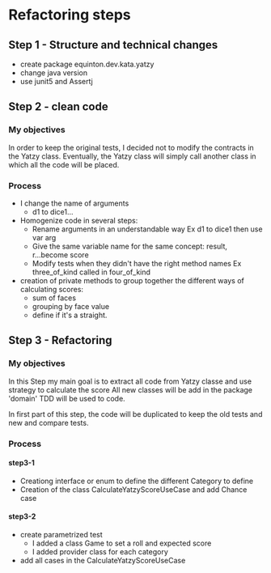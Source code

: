 



# Refactoring steps

## Step 1 -  Structure and technical changes

* create package equinton.dev.kata.yatzy
* change java version
* use junit5 and Assertj

## Step 2 - clean code

### My objectives
In order to keep the original tests, I decided not to modify the contracts in the Yatzy class.
Eventually, the Yatzy class will simply call another class in which all the code will be placed.

### Process

- I change the name of arguments 
  - d1 to dice1...
- Homogenize code in several steps:
    - Rename arguments in an understandable way Ex d1 to dice1 then use var arg
    - Give the same variable name for the same concept: result, r...become score
    - Modify tests when they didn't have the right method names Ex three_of_kind called in four_of_kind
- creation of private methods to group together the different ways of calculating scores:
  - sum of faces
  - grouping by face value
  - define if it's a straight.

## Step 3 - Refactoring

### My objectives
In this Step my main goal is to extract all code from Yatzy classe and use strategy to calculate the score
All new classes will be add in the package 'domain'
TDD will be used to code.

In first part of this step, the code will be duplicated to keep the old tests and new and compare tests.


### Process
#### step3-1 
- Creationg interface or enum to define the different Category to define 
- Creation of the class CalculateYatzyScoreUseCase and add Chance case

#### step3-2 
- create parametrized test 
  - I added a class Game to set  a roll and expected score
  - I added provider class for each category
- add all cases in the CalculateYatzyScoreUseCase
 
